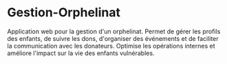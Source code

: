# Gestion-Orphelinat
Application web pour la gestion d'un orphelinat. Permet de gérer les profils des enfants, de suivre les dons, d'organiser des événements et de faciliter la communication avec les donateurs. Optimise les opérations internes et améliore l'impact sur la vie des enfants vulnérables.
